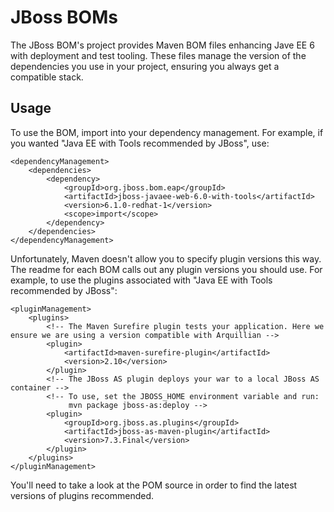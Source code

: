 JBoss BOMs
==========

The JBoss BOM's project provides Maven BOM files enhancing Jave EE 6 with deployment and test tooling. These files manage the version of the dependencies you use in your project, ensuring you always get a compatible stack.

Usage
-----

To use the BOM, import into your dependency management. For example, if you wanted "Java EE with Tools recommended by JBoss", use:

    <dependencyManagement>    
        <dependencies>
            <dependency>
                <groupId>org.jboss.bom.eap</groupId>
                <artifactId>jboss-javaee-web-6.0-with-tools</artifactId>
                <version>6.1.0-redhat-1</version>
                <scope>import</scope>
            </dependency>
        </dependencies>
    </dependencyManagement>

Unfortunately, Maven doesn't allow you to specify plugin versions this way. The readme for each BOM calls out any plugin versions you should use. For example, to use the plugins associated with "Java EE with Tools recommended by JBoss":

    <pluginManagement>
        <plugins>
            <!-- The Maven Surefire plugin tests your application. Here we ensure we are using a version compatible with Arquillian -->
            <plugin>
                <artifactId>maven-surefire-plugin</artifactId>
                <version>2.10</version>
            </plugin>
            <!-- The JBoss AS plugin deploys your war to a local JBoss AS container -->
            <!-- To use, set the JBOSS_HOME environment variable and run:
                 mvn package jboss-as:deploy -->
            <plugin>
                <groupId>org.jboss.as.plugins</groupId>
                <artifactId>jboss-as-maven-plugin</artifactId>
                <version>7.3.Final</version>
            </plugin>
        </plugins>
    </pluginManagement>

You'll need to take a look at the POM source in order to find the latest versions of plugins recommended.

